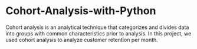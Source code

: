 # Cohort-Analysis-with-Python
Cohort analysis is an analytical technique that categorizes and divides data into groups with common characteristics prior to analysis. In this project, we used cohort analysis to analyze customer retention per month.
